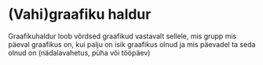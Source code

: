 # (Vahi)graafiku haldur

Graafikuhaldur loob võrdsed graafikud vastavalt sellele, mis grupp mis päeval graafikus on, kui palju on isik graafikus olnud ja mis päevadel ta seda olnud on (nädalavahetus, püha või tööpäev)